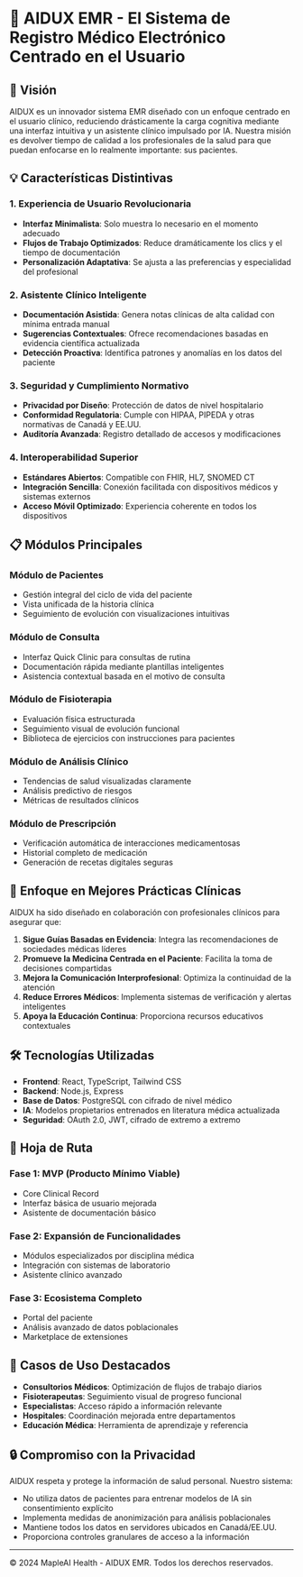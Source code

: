 # 🌟 AIDUX EMR - El Sistema de Registro Médico Electrónico Centrado en el Usuario

## 🚀 Visión 

AIDUX es un innovador sistema EMR diseñado con un enfoque centrado en el usuario clínico, reduciendo drásticamente la carga cognitiva mediante una interfaz intuitiva y un asistente clínico impulsado por IA. Nuestra misión es devolver tiempo de calidad a los profesionales de la salud para que puedan enfocarse en lo realmente importante: sus pacientes.

## 💡 Características Distintivas

### 1. Experiencia de Usuario Revolucionaria
- **Interfaz Minimalista**: Solo muestra lo necesario en el momento adecuado
- **Flujos de Trabajo Optimizados**: Reduce dramáticamente los clics y el tiempo de documentación
- **Personalización Adaptativa**: Se ajusta a las preferencias y especialidad del profesional

### 2. Asistente Clínico Inteligente
- **Documentación Asistida**: Genera notas clínicas de alta calidad con mínima entrada manual
- **Sugerencias Contextuales**: Ofrece recomendaciones basadas en evidencia científica actualizada
- **Detección Proactiva**: Identifica patrones y anomalías en los datos del paciente

### 3. Seguridad y Cumplimiento Normativo
- **Privacidad por Diseño**: Protección de datos de nivel hospitalario
- **Conformidad Regulatoria**: Cumple con HIPAA, PIPEDA y otras normativas de Canadá y EE.UU.
- **Auditoría Avanzada**: Registro detallado de accesos y modificaciones

### 4. Interoperabilidad Superior
- **Estándares Abiertos**: Compatible con FHIR, HL7, SNOMED CT
- **Integración Sencilla**: Conexión facilitada con dispositivos médicos y sistemas externos
- **Acceso Móvil Optimizado**: Experiencia coherente en todos los dispositivos

## 📋 Módulos Principales

### Módulo de Pacientes
- Gestión integral del ciclo de vida del paciente
- Vista unificada de la historia clínica
- Seguimiento de evolución con visualizaciones intuitivas

### Módulo de Consulta
- Interfaz Quick Clinic para consultas de rutina
- Documentación rápida mediante plantillas inteligentes
- Asistencia contextual basada en el motivo de consulta

### Módulo de Fisioterapia
- Evaluación física estructurada
- Seguimiento visual de evolución funcional
- Biblioteca de ejercicios con instrucciones para pacientes

### Módulo de Análisis Clínico
- Tendencias de salud visualizadas claramente
- Análisis predictivo de riesgos
- Métricas de resultados clínicos

### Módulo de Prescripción
- Verificación automática de interacciones medicamentosas
- Historial completo de medicación
- Generación de recetas digitales seguras

## 🔬 Enfoque en Mejores Prácticas Clínicas

AIDUX ha sido diseñado en colaboración con profesionales clínicos para asegurar que:

1. **Sigue Guías Basadas en Evidencia**: Integra las recomendaciones de sociedades médicas líderes
2. **Promueve la Medicina Centrada en el Paciente**: Facilita la toma de decisiones compartidas
3. **Mejora la Comunicación Interprofesional**: Optimiza la continuidad de la atención
4. **Reduce Errores Médicos**: Implementa sistemas de verificación y alertas inteligentes
5. **Apoya la Educación Continua**: Proporciona recursos educativos contextuales

## 🛠️ Tecnologías Utilizadas

- **Frontend**: React, TypeScript, Tailwind CSS
- **Backend**: Node.js, Express
- **Base de Datos**: PostgreSQL con cifrado de nivel médico
- **IA**: Modelos propietarios entrenados en literatura médica actualizada
- **Seguridad**: OAuth 2.0, JWT, cifrado de extremo a extremo

## 🚦 Hoja de Ruta

### Fase 1: MVP (Producto Mínimo Viable)
- Core Clinical Record
- Interfaz básica de usuario mejorada
- Asistente de documentación básico

### Fase 2: Expansión de Funcionalidades
- Módulos especializados por disciplina médica
- Integración con sistemas de laboratorio
- Asistente clínico avanzado

### Fase 3: Ecosistema Completo
- Portal del paciente
- Análisis avanzado de datos poblacionales
- Marketplace de extensiones

## 💼 Casos de Uso Destacados

- **Consultorios Médicos**: Optimización de flujos de trabajo diarios
- **Fisioterapeutas**: Seguimiento visual de progreso funcional
- **Especialistas**: Acceso rápido a información relevante
- **Hospitales**: Coordinación mejorada entre departamentos
- **Educación Médica**: Herramienta de aprendizaje y referencia

## 🔒 Compromiso con la Privacidad

AIDUX respeta y protege la información de salud personal. Nuestro sistema:

- No utiliza datos de pacientes para entrenar modelos de IA sin consentimiento explícito
- Implementa medidas de anonimización para análisis poblacionales
- Mantiene todos los datos en servidores ubicados en Canadá/EE.UU.
- Proporciona controles granulares de acceso a la información

---

© 2024 MapleAI Health - AIDUX EMR. Todos los derechos reservados. 